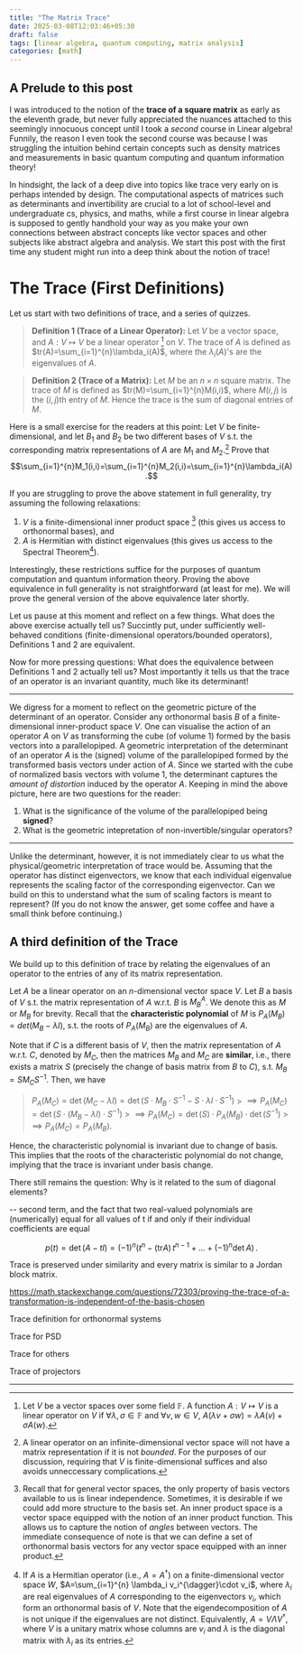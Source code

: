 ```yaml
---
title: "The Matrix Trace"
date: 2025-03-08T12:03:46+05:30
draft: false
tags: [linear algebra, quantum computing, matrix analysis]
categories: [math]
---
```


## A Prelude to this post

I was introduced to the notion of the **trace of a square matrix** as early as the eleventh grade, but never fully appreciated the nuances attached to this seemingly innocuous concept until I took a _second_ course in Linear algebra! Funnily, the reason I even took the second course was because I was struggling the intuition behind certain concepts such as density matrices and measurements in basic quantum computing and quantum information theory!

In hindsight, the lack of a deep dive into topics like trace very early on is perhaps intended by design. The computational aspects of matrices such as determinants and invertibility are crucial to a lot of school-level and undergraduate cs, physics, and maths, while a first course in linear algebra is supposed to gently handhold your way as you make your own connections between abstract concepts like vector spaces and other subjects like abstract algebra and analysis. We start this post with the first time any student might run into a deep think about the notion of trace!

# The Trace (First Definitions)

Let us start with two definitions of trace, and a series of quizzes.

> **Definition 1 (Trace of a Linear Operator):** Let $V$ be a vector space, and $A:V\mapsto V$ be a linear operator [^linmap] on $V$. The trace of $A$ is defined as $tr(A)=\sum_{i=1}^{n}\lambda_i(A)$, where the $\lambda_i(A)$'s are the eigenvalues of $A$.

> **Definition 2 (Trace of a Matrix):** Let $M$ be an $n\times n$ square matrix. The trace of $M$ is defined as $tr(M)=\sum_{i=1}^{n}M(i,i)$, where $M(i,j)$ is the $(i,j)$th entry of $M$. Hence the trace is the sum of diagonal entries of $M$.

Here is a small exercise for the readers at this point: Let $V$ be finite-dimensional, and let $B_1$ and $B_2$ be two different bases of $V$ s.t. the corresponding matrix representations of $A$ are $M_1$ and $M_2$.[^bounded] Prove that $$\sum_{i=1}^{n}M_1(i,i)=\sum_{i=1}^{n}M_2(i,i)=\sum_{i=1}^{n}\lambda_i(A).$$

If you are struggling to prove the above statement in full generality, try assuming the following relaxations:

1. $V$ is a finite-dimensional inner product space [^innerproduct] (this gives us access to orthonormal bases), and
2. $A$ is Hermitian with distinct eigenvalues (this gives us access to the Spectral Theorem[^spectral]).

Interestingly, these restrictions suffice for the purposes of quantum computation and quantum information theory. Proving the above equivalence in full generality is not straightforward (at least for me). We will prove the general version of the above equivalence later shortly.

Let us pause at this moment and reflect on a few things. What does the above exercise actually tell us? Succintly put, under sufficiently well-behaved conditions (finite-dimensional operators/bounded operators), Definitions 1 and 2 are equivalent.

Now for more pressing questions: What does the equivalence between Definitions 1 and 2 actually tell us? Most importantly it tells us that the trace of an operator is an invariant quantity, much like its determinant!

---

We digress for a moment to reflect on the geometric picture of the determinant of an operator. Consider any orthonormal basis $B$ of a finite-dimensional inner-product space $V$. One can visualise the action of an operator $A$ on $V$ as transforming the cube (of volume $1$) formed by the basis vectors into a parallelopiped. A geometric interpretation of the determinant of an operator $A$ is the (signed) volume of the parallelopiped formed by the transformed basis vectors under action of $A$. Since we started with the cube of normalized basis vectors with volume $1$, the determinant captures the _amount of distortion_ induced by the operator $A$. Keeping in mind the above picture, here are two questions for the reader:

1. What is the significance of the volume of the parallelopiped being **signed**?
2. What is the geometric intepretation of non-invertible/singular operators?

---

Unlike the determinant, however, it is not immediately clear to us what the physical/geometric interpretation of trace would be. Assuming that the operator has distinct eigenvectors, we know that each individual eigenvalue represents the scaling factor of the corresponding eigenvector. Can we build on this to understand what the sum of scaling factors is meant to represent? (If you do not know the answer, get some coffee and have a small think before continuing.)

## A third definition of the Trace

We build up to this definition of trace by relating the eigenvalues of an operator to the entries of any of its matrix representation.

Let $A$ be a linear operator on an $n$-dimensional vector space $V$. Let $B$ a basis of $V$ s.t. the matrix representation of $A$ w.r.t. $B$ is $M^A_B$. We denote this as $M$ or $M_B$ for brevity. Recall that the **characteristic polynomial** of $M$ is $P_A(M_B) = det(M_B - \lambda I)$, s.t. the roots of $P_A(M_B)$ are the eigenvalues of $A$.

Note that if $C$ is a different basis of $V$, then the matrix representation of $A$ w.r.t. $C$, denoted by $M_C$, then the matrices $M_B$ and $M_C$ are **similar**, i.e., there exists a matrix $S$ (precisely the change of basis matrix from $B$ to $C$), s.t. $M_B = S M_C S^{-1}$. Then, we have

> $P_A(M_C) = \det(M_C - \lambda I) = \det(S\cdot M_B\cdot S^{-1} - S\cdot \lambda I\cdot S^{-1})$ > $\implies P_A(M_C)= \det(S\cdot (M_B-\lambda I)\cdot S^{-1})$ > $\implies P_A(M_C)= \det(S)\cdot P_A(M_B)\cdot\det(S^{-1})$ > $\implies P_A(M_C)= P_A(M_B).$

Hence, the characteristic polynomial is invariant due to change of basis. This implies that the roots of the characteristic polynomial do not change, implying that the trace is invariant under basis change.

There still remains the question: Why is it related to the sum of diagonal elements?

-- second term, and the fact that two real-valued polynomials are (numerically) equal for all values of t if and only if their individual coefficients are equal

$$p(t) = \det(A-tI) = (-1)^n \big(t^n - (\text{tr} A) \,t^{n-1} + \dots + (-1)^n \det A\big)\,.$$

Trace is preserved under similarity and every matrix is similar to a Jordan block matrix.

https://math.stackexchange.com/questions/72303/proving-the-trace-of-a-transformation-is-independent-of-the-basis-chosen

Trace definition for orthonormal systems

Trace for PSD

Trace for others

Trace of projectors

---

[^linmap]: Let $V$ be a vector spaces over some field $\mathbb{F}$. A function $A:V\mapsto V$ is a linear operator on $V$ if $\forall \lambda,\sigma\in\mathbb{F}$ and $\forall v,w\in V$, $A(\lambda v + \sigma w) = \lambda A(v) + \sigma A(w)$.
[^bounded]: A linear operator on an infinite-dimensional vector space will not have a matrix representation if it is not _bounded_. For the purposes of our discussion, requiring that $V$ is finite-dimensional suffices and also avoids unneccessary complications.
[^spectral]: If $A$ is a Hermitian operator (i.e., $A=A^{\dagger}$) on a finite-dimensional vector space $W$, $A=\sum_{i=1}^{n} \lambda_i v_i^{\dagger}\cdot v_i$, where $\lambda_i$ are real eigenvalues of $A$ corresponding to the eigenvectors $v_i$, which form an orthonormal basis of $V$. Note that the eigendecomposition of $A$ is not unique if the eigenvalues are not distinct. Equivalently, $A=V\Lambda V^{\dagger}$, where $V$ is a unitary matrix whose columns are $v_i$ and $\lambda$ is the diagonal matrix with $\lambda_i$ as its entries.
[^innerproduct]: Recall that for general vector spaces, the only property of basis vectors available to us is linear independence. Sometimes, it is desirable if we could add more structure to the basis set. An inner product space is a vector space equipped with the notion of an inner product function. This allows us to capture the notion of _angles_ between vectors. The immediate consequence of note is that we can define a set of orthonormal basis vectors for any vector space equipped with an inner product.
